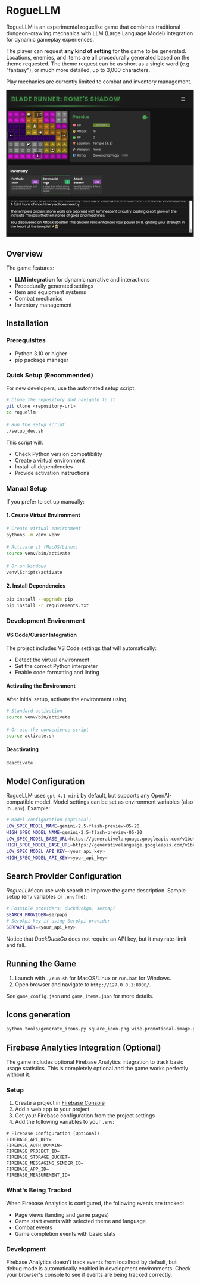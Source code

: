 # RogueLLM

RogueLLM is an experimental roguelike game that combines traditional dungeon-crawling
mechanics with LLM (Large Language Model) integration for dynamic gameplay experiences.

The player can request **any kind of setting** for the game to be generated.
Locations, enemies, and items are all procedurally generated based on the theme requested.
The theme request can be as short as a single word (e.g. "fantasy"), or much more detailed,
up to 3,000 characters.

Play mechanics are currently limited to combat and inventory management.

![Screenshot](docs/roguellm_sshot_01.png)

## Overview

The game features:
- **LLM integration** for dynamic narrative and interactions
- Procedurally generated settings
- Item and equipment systems
- Combat mechanics
- Inventory management

## Installation

### Prerequisites
- Python 3.10 or higher
- pip package manager

### Quick Setup (Recommended)

For new developers, use the automated setup script:

```bash
# Clone the repository and navigate to it
git clone <repository-url>
cd roguellm

# Run the setup script
./setup_dev.sh
```

This script will:
- Check Python version compatibility
- Create a virtual environment
- Install all dependencies
- Provide activation instructions

### Manual Setup

If you prefer to set up manually:

#### 1. Create Virtual Environment

```bash
# Create virtual environment
python3 -m venv venv

# Activate it (MacOS/Linux)
source venv/bin/activate

# Or on Windows
venv\Scripts\activate
```

#### 2. Install Dependencies
```bash
pip install --upgrade pip
pip install -r requirements.txt
```

### Development Environment

#### VS Code/Cursor Integration
The project includes VS Code settings that will automatically:
- Detect the virtual environment
- Set the correct Python interpreter
- Enable code formatting and linting

#### Activating the Environment
After initial setup, activate the environment using:

```bash
# Standard activation
source venv/bin/activate

# Or use the convenience script
source activate.sh
```

#### Deactivating
```bash
deactivate
```

## Model Configuration
RogueLLM uses `gpt-4.1-mini` by default, but supports any OpenAI-compatible model. Model settings can be set as environment variables (also in `.env`).
Example:

```bash
# Model configuration (optional)
LOW_SPEC_MODEL_NAME=gemini-2.5-flash-preview-05-20
HIGH_SPEC_MODEL_NAME=gemini-2.5-flash-preview-05-20
LOW_SPEC_MODEL_BASE_URL=https://generativelanguage.googleapis.com/v1beta/
HIGH_SPEC_MODEL_BASE_URL=https://generativelanguage.googleapis.com/v1beta/
LOW_SPEC_MODEL_API_KEY=<your_api_key>
HIGH_SPEC_MODEL_API_KEY=<your_api_key>
```

## Search Provider Configuration

*RogueLLM* can use web search to improve the game description.
Sample setup (env variables or `.env` file):

```bash
# Possible providers: duckduckgo, serpapi
SEARCH_PROVIDER=serpapi
# SerpApi key if using SerpApi provider
SERPAPI_KEY=<your_api_key>
```

Notice that *DuckDuckGo* does not require an API key, but it may rate-limit and fail.

## Running the Game
1. Launch with `./run.sh` for MacOS/Linux or `run.bat` for Windows.
2. Open browser and navigate to `http://127.0.0.1:8000/`.

See `game_config.json` and `game_items.json` for more details.

## Icons generation

```bash
python tools/generate_icons.py square_icon.png wide-promotional-image.png
```

## Firebase Analytics Integration (Optional)

The game includes optional Firebase Analytics integration to track basic usage statistics. This is completely optional and the game works perfectly without it.

### Setup

1. Create a project in [Firebase Console](https://console.firebase.google.com/)
2. Add a web app to your project
3. Get your Firebase configuration from the project settings
4. Add the following variables to your `.env`:

```env
# Firebase Configuration (Optional)
FIREBASE_API_KEY=
FIREBASE_AUTH_DOMAIN=
FIREBASE_PROJECT_ID=
FIREBASE_STORAGE_BUCKET=
FIREBASE_MESSAGING_SENDER_ID=
FIREBASE_APP_ID=
FIREBASE_MEASUREMENT_ID=
```

### What's Being Tracked

When Firebase Analytics is configured, the following events are tracked:
- Page views (landing and game pages)
- Game start events with selected theme and language
- Combat events
- Game completion events with basic stats

### Development

Firebase Analytics doesn't track events from localhost by default, but debug mode is automatically enabled in development environments. Check your browser's console to see if events are being tracked correctly.
